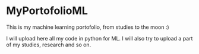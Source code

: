 # MyPortofolioML
This is my machine learning portofolio, from studies to the moon :)

I will upload here all my code in python for ML.
I will also try to upload a part of my studies, research and so on.
